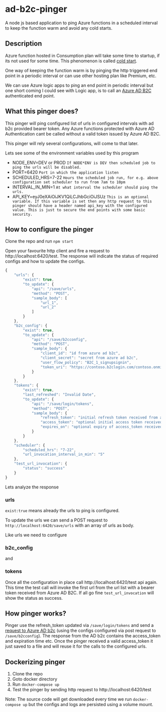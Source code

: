 # ad-b2c-pinger

A node js based application to ping Azure functions in a scheduled interval to keep the function warm and avoid any cold starts.

## Description

Azure function hosted in Consumption plan will take some time to startup, if its not used for some time. This phenomenon is called [cold start](https://azure.microsoft.com/en-in/blog/understanding-serverless-cold-start/).

One way of keeping the function warm is by pinging the http triggered end point in a periodic interval or can use other hosting plan like Premium, etc.

We can use Azure logic apps to ping an end point in periodic interval but one short coming I could see with Logic app, is to call an [Azure AD B2C](https://azure.microsoft.com/en-in/services/active-directory-b2c/) authenticated end point.

## What this pinger does?

This pinger will ping configured list of urls in configured intervals with ad b2c provided bearer token. Any Azure functions protected with Azure AD Authentication cant be called without a valid token issued by Azure AD B2C.

This pinger will rely several configurations, will come to that later.

Lets see some of the environment variables used by this program

-   NODE_ENV=DEV or PROD `If NODE*ENV is DEV then scheduled job to ping the urls will be disabled.`
-   PORT=6420 `Port in which the application listen`
-   SCHEDULED_HRS=7-22 `Hours the scheduled job run, for e.g. above configuration set scheduler to run from 7am to 10pm`
-   INTERVAL_IN_MIN=1 `At what interval the scheduler should ping the urls.`
-   API_KEY=eyJ0eXAiOiJKV1QiLCJhbGciOiJSUz `This is an optional variable. If this variable is set then any http request to this pinger should have a header named api_key with the configured value. This is just to secure the end points with some basic security.`

## How to configure the pinger

Clone the repo and run `npm start`

Open your favourite http client and fire a request to http://localhost:6420/test. The response will indicate the status of required configs and how to update the configs.

```javascript
{
    "urls": {
        "exist": true,
        "to_update": {
            "api": "/save/urls",
            "method": "POST",
            "sample_body": [
                "url_1",
                "url_2"
            ]
        }
    },
    "b2c_config": {
        "exist": true,
        "to_update": {
            "api": "/save/b2cconfig",
            "method": "POST",
            "sample_body": {
                "client_id": "id from azure ad b2c",
                "client_secret": "secret from azure ad b2c",
                "user_flow_policy": "B2C_1_signupsignin",
                "token_uri": "https://contoso.b2clogin.com/contoso.onmicrosoft.com/oauth2/v2.0/token"
            }
        }
    },
    "tokens": {
        "exist": true,
        "last_refreshed": "Invalid Date",
        "to_update": {
            "api": "/save/login/tokens",
            "method": "POST",
            "sample_body": {
                "refresh_token": "initial refresh token received from azure ad b2c",
                "access_token": "optional initial access token received from azure ad b2c",
                "expires_on": "optional expiry of access_token received from azure ad b2c, e.g. 1578036500"
            }
        }
    },
    "scheduler": {
        "scheduled_hrs": "7-22",
        "url_invocation_interval_in_min": "5"
    },
    "test_url_invocation": {
        "status": "success"
    }
}
```

Lets analyze the response

### urls

`exist:true` means already the urls to ping is configured.

To update the urls we can send a POST request to `http://localhost:6420/save/urls` with an array of urls as body.

Like urls we need to configure

### b2c_config

and

### tokens

Once all the configuration in place call http://localhost:6420/test api again. This time the test call will invoke the first url from the url list with a bearer token received from Azure AD B2C. If all go fine `test_url_invocation` will show the status as success.

## How pinger works?

Pinger use the refresh_token updated via `/save/login/tokens` and send a [request to Azure AD b2c](https://docs.microsoft.com/en-us/azure/active-directory-b2c/active-directory-b2c-access-tokens) (using the configs configured via post request to `/save/b2cconfig`). The response from the AD b2c contains the access_token and expiration time etc. Once the pinger received a valid access_token it just saved to a file and will reuse it for the calls to the configured urls.

## Dockerizing pinger

1. Clone the repo
2. Goto docker directory
3. Run `docker-compose up`
4. Test the pinger by sending http request to http://localhost:6420/test

Note: The source code will get downloaded every time we run `docker-compose up` but the configs and logs are persisted using a volume mount.
